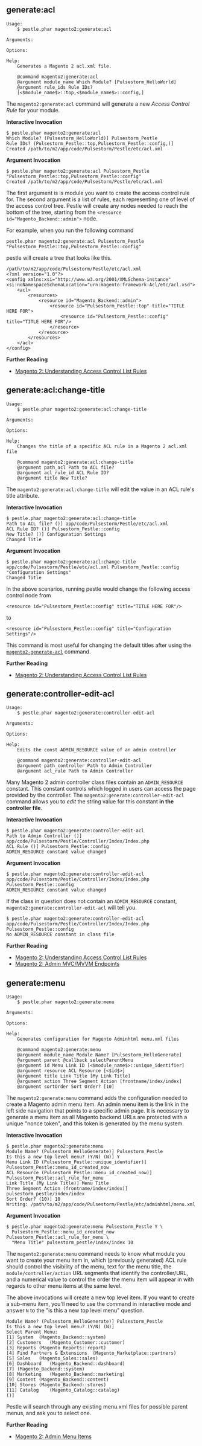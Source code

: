 ## generate:acl

    Usage:
        $ pestle.phar magento2:generate:acl

    Arguments:

    Options:

    Help:
        Generates a Magento 2 acl.xml file.

        @command magento2:generate:acl
        @argument module_name Which Module? [Pulsestorm_HelloWorld]
        @argument rule_ids Rule IDs?
        [<$module_name$>::top,<$module_name$>::config,]

The `magento2:generate:acl` command will generate a new *Access Control Rule* for your module.

**Interactive Invocation**

    $ pestle.phar magento2:generate:acl
    Which Module? (Pulsestorm_HelloWorld)] Pulsestorm_Pestle
    Rule IDs? (Pulsestorm_Pestle::top,Pulsestorm_Pestle::config,)]
    Created /path/to/m2/app/code/Pulsestorm/Pestle/etc/acl.xml

**Argument Invocation**

    $ pestle.phar magento2:generate:acl Pulsestorm_Pestle "Pulsestorm_Pestle::top,Pulsestorm_Pestle::config"
    Created /path/to/m2/app/code/Pulsestorm/Pestle/etc/acl.xml

The first argument is is module you want to create the access control rule for.  The second argument is a list of rules, each representing one of level of the access control tree.  Pestle will create any nodes needed to reach the bottom of the tree, starting from the `<resource id="Magento_Backend::admin">` node.

For example, when you run the following command

    pestle.phar magento2:generate:acl Pulsestorm_Pestle "Pulsestorm_Pestle::top,Pulsestorm_Pestle::config"

pestle will create a tree that looks like this.

    /path/to/m2/app/code/Pulsestorm/Pestle/etc/acl.xml
    <?xml version="1.0"?>
    <config xmlns:xsi="http://www.w3.org/2001/XMLSchema-instance" xsi:noNamespaceSchemaLocation="urn:magento:framework:Acl/etc/acl.xsd">
        <acl>
            <resources>
                <resource id="Magento_Backend::admin">
                    <resource id="Pulsestorm_Pestle::top" title="TITLE HERE FOR">
                        <resource id="Pulsestorm_Pestle::config" title="TITLE HERE FOR"/>
                    </resource>
                </resource>
            </resources>
        </acl>
    </config>

**Further Reading**

- [Magento 2: Understanding Access Control List Rules](https://alanstorm.com/magento_2_understanding_access_control_list_rules/)

## generate:acl:change-title

    Usage:
        $ pestle.phar magento2:generate:acl:change-title

    Arguments:

    Options:

    Help:
        Changes the title of a specific ACL rule in a Magento 2 acl.xml file

        @command magento2:generate:acl:change-title
        @argument path_acl Path to ACL file?
        @argument acl_rule_id ACL Rule ID?
        @argument title New Title?

The `magento2:generate:acl:change-title` will edit the value in an ACL rule's title attribute.

**Interactive Invocation**

    $ pestle.phar magento2:generate:acl:change-title
    Path to ACL file? ()] app/code/Pulsestorm/Pestle/etc/acl.xml
    ACL Rule ID? ()] Pulsestorm_Pestle::config
    New Title? ()] Configuration Settings
    Changed Title

**Argument Invocation**

    $ pestle.phar magento2:generate:acl:change-title app/code/Pulsestorm/Pestle/etc/acl.xml Pulsestorm_Pestle::config "Configuration Settings"
    Changed Title

In the above scenarios, running pestle would change the following access control node from

    <resource id="Pulsestorm_Pestle::config" title="TITLE HERE FOR"/>

to

    <resource id="Pulsestorm_Pestle::config" title="Configuration Settings"/>

This command is most useful for changing the default titles after using the [`magento2-generate-acl`](https://pestle.readthedocs.io/en/latest/magento2-generate-acl/#generateacl) command.

**Further Reading**

- [Magento 2: Understanding Access Control List Rules](https://alanstorm.com/magento_2_understanding_access_control_list_rules/)

## generate:controller-edit-acl

    Usage:
        $ pestle.phar magento2:generate:controller-edit-acl

    Arguments:

    Options:

    Help:
        Edits the const ADMIN_RESOURCE value of an admin controller

        @command magento2:generate:controller-edit-acl
        @argument path_controller Path to Admin Controller
        @argument acl_rule Path to Admin Controller

Many Magento 2 admin controller class files contain an `ADMIN_RESOURCE` constant.  This constant controls which logged in users can access the page provided by the controller.  The `magento2:generate:controller-edit-acl` command allows you to _edit_ the string value for this constant **in the controller file**.

**Interactive Invocation**

    $ pestle.phar magento2:generate:controller-edit-acl
    Path to Admin Controller ()] app/code/Pulsestorm/Pestle/Controller/Index/Index.php
    ACL Rule ()] Pulsestorm_Pestle::config
    ADMIN_RESOURCE constant value changed

**Argument Invocation**

    $ pestle.phar magento2:generate:controller-edit-acl app/code/Pulsestorm/Pestle/Controller/Index/Index.php Pulsestorm_Pestle::config
    ADMIN_RESOURCE constant value changed

If the class in question does not contain an `ADMIN_RESOURCE` constant, `magento2:generate:controller-edit-acl` will tell you.

    $ pestle.phar magento2:generate:controller-edit-acl app/code/Pulsestorm/Pestle/Controller/Index/Index.php Pulsestorm_Pestle::config
    No ADMIN_RESOURCE constant in class file

**Further Reading**

- [Magento 2: Understanding Access Control List Rules](https://alanstorm.com/magento_2_understanding_access_control_list_rules/)
- [Magento 2: Admin MVC/MVVM Endpoints](https://alanstorm.com/magento_2_admin_mvcmvvm_endpoints/)

## generate:menu

    Usage:
        $ pestle.phar magento2:generate:menu

    Arguments:

    Options:

    Help:
        Generates configuration for Magento Adminhtml menu.xml files

        @command magento2:generate:menu
        @argument module_name Module Name? [Pulsestorm_HelloGenerate]
        @argument parent @callback selectParentMenu
        @argument id Menu Link ID [<$module_name$>::unique_identifier]
        @argument resource ACL Resource [<$id$>]
        @argument title Link Title [My Link Title]
        @argument action Three Segment Action [frontname/index/index]
        @argument sortOrder Sort Order? [10]

The `magento2:generate:menu` command adds the configuration needed to create a Magento admin menu item.  An admin menu item is the link in the left side navigation that points to a specific admin page.  It is necessary to generate a menu item as all Magento backend URLs are protected with a unique "nonce token", and this token is generated by the menu system.

**Interactive Invocation**

    $ pestle.phar magento2:generate:menu
    Module Name? (Pulsestorm_HelloGenerate)] Pulsestorm_Pestle
    Is this a new top level menu? (Y/N) (N)] Y
    Menu Link ID (Pulsestorm_Pestle::unique_identifier)] Pulsestorm_Pestle::menu_id_created_now
    ACL Resource (Pulsestorm_Pestle::menu_id_created_now)] Pulsestorm_Pestle::acl_rule_for_menu
    Link Title (My Link Title)] Menu Title
    Three Segment Action (frontname/index/index)] pulsestorm_pestle/index/index
    Sort Order? (10)] 10
    Writing: /path/to/m2/app/code/Pulsestorm/Pestle/etc/adminhtml/menu.xml

**Argument Invocation**

    $ pestle.phar magento2:generate:menu Pulsestorm_Pestle Y \
      Pulsestorm_Pestle::menu_id_created_now Pulsestorm_Pestle::acl_rule_for_menu \
      "Menu Title" pulsestorm_pestle/index/index 10

The `magento2:generate:menu` command needs to know what module you want to create your menu item in, which (previously generated) ACL rule should control the visibility of the menu, text for the menu title, the `module/controller/action` URL segments that identify the controller/URL, and a numerical value to control the order the menu item will appear in with regards to other menu items at the same level.

The above invocations will create a new top level item.  If you want to create a sub-menu item, you'll need to use the command in interactive mode and answer `N` to the "is this a new top level menu" question.

    Module Name? (Pulsestorm_HelloGenerate)] Pulsestorm_Pestle
    Is this a new top level menu? (Y/N) (N)]
    Select Parent Menu:
    [1] System	(Magento_Backend::system)
    [2] Customers	(Magento_Customer::customer)
    [3] Reports	(Magento_Reports::report)
    [4] Find Partners & Extensions	(Magento_Marketplace::partners)
    [5] Sales	(Magento_Sales::sales)
    [6] Dashboard	(Magento_Backend::dashboard)
    [7] (Magento_Backend::system)
    [8] Marketing	(Magento_Backend::marketing)
    [9] Content	(Magento_Backend::content)
    [10] Stores	(Magento_Backend::stores)
    [11] Catalog	(Magento_Catalog::catalog)
    ()]

Pestle will search through any existing menu.xml files for possible parent menus, and ask you to select one.

**Further Reading**

- [Magento 2: Admin Menu Items](https://alanstorm.com/magento_2_admin_menu_items/)



